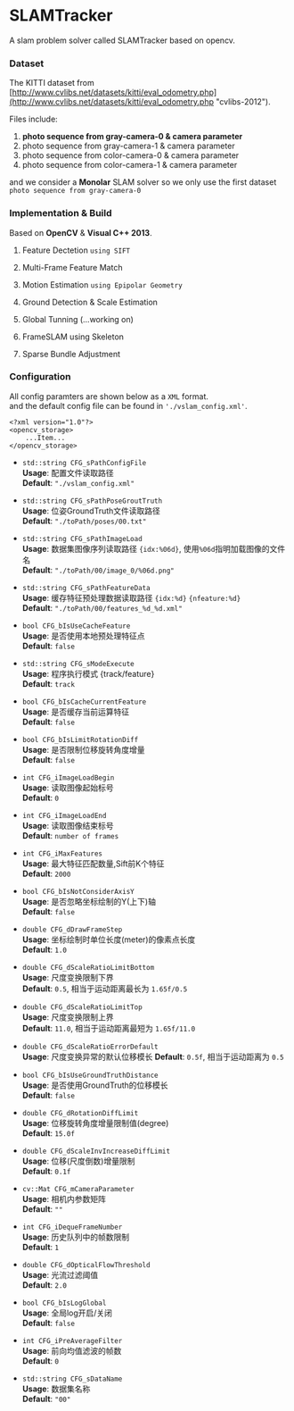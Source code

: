 # SLAMTracker
A slam problem solver called SLAMTracker based on opencv.

### Dataset

The KITTI dataset from [http://www.cvlibs.net/datasets/kitti/eval_odometry.php](http://www.cvlibs.net/datasets/kitti/eval_odometry.php "cvlibs-2012").

Files include:

1. **photo sequence from gray-camera-0 & camera parameter**
2. photo sequence from gray-camera-1 & camera parameter  
3. photo sequence from color-camera-0 & camera parameter  
4. photo sequence from color-camera-1 & camera parameter  

and we consider a **Monolar** SLAM solver so we only use the first dataset `photo sequence from gray-camera-0`

### Implementation & Build

Based on **OpenCV** & **Visual C++ 2013**.

1. Feature Dectetion `using SIFT`  

2. Multi-Frame Feature Match  

3. Motion Estimation `using Epipolar Geometry`

4. Ground Detection & Scale Estimation

5. Global Tunning (...working on)
 1. FrameSLAM using Skeleton
 2. Sparse Bundle Adjustment

### Configuration

All config paramters are shown below as a `XML` format.  
and the default config file can be found in `'./vslam_config.xml'`.

	<?xml version="1.0"?>
	<opencv_storage>
		...Item...
	</opencv_storage>

* `std::string CFG_sPathConfigFile`  
	**Usage**:	配置文件读取路径   
	**Default**:	`"./vslam_config.xml"`

* `std::string CFG_sPathPoseGroutTruth`  
	**Usage**:	位姿GroundTruth文件读取路径  
	**Default**:	`"./toPath/poses/00.txt"`

* `std::string CFG_sPathImageLoad`  
	**Usage**:	数据集图像序列读取路径 `{idx:%06d}`, 使用`%06d`指明加载图像的文件名  
	**Default**:	`"./toPath/00/image_0/%06d.png"`

* `std::string CFG_sPathFeatureData`  
	**Usage**:	缓存特征预处理数据读取路径 `{idx:%d}` `{nfeature:%d}`  
	**Default**:	`"./toPath/00/features_%d_%d.xml"`

* `bool CFG_bIsUseCacheFeature`  
	**Usage**:	是否使用本地预处理特征点    
	**Default**:	`false`

* `std::string CFG_sModeExecute`  
	**Usage**:	程序执行模式 {track/feature}  
	**Default**:	`track`

* `bool CFG_bIsCacheCurrentFeature`  
	**Usage**:	是否缓存当前运算特征  
	**Default**:	`false`

* `bool CFG_bIsLimitRotationDiff`  
	**Usage**:	是否限制位移旋转角度增量  
	**Default**:	`false`

* `int CFG_iImageLoadBegin`  
	**Usage**:	读取图像起始标号  
	**Default**:	`0`

* `int CFG_iImageLoadEnd`  
	**Usage**:	读取图像结束标号  
	**Default**:	`number of frames`

* `int CFG_iMaxFeatures`  
	**Usage**:	最大特征匹配数量,Sift前K个特征  
	**Default**:	`2000`

* `bool CFG_bIsNotConsiderAxisY`  
	**Usage**:	是否忽略坐标绘制的Y(上下)轴  
	**Default**:	`false`

* `double CFG_dDrawFrameStep`  
	**Usage**:	坐标绘制时单位长度(meter)的像素点长度  
	**Default**:	`1.0`

* `double CFG_dScaleRatioLimitBottom`  
	**Usage**:	尺度变换限制下界  
	**Default**:	`0.5`, 相当于运动距离最长为 `1.65f/0.5`

* `double CFG_dScaleRatioLimitTop`  
	**Usage**:	尺度变换限制上界  
	**Default**:	`11.0`, 相当于运动距离最短为 `1.65f/11.0`

* `double CFG_dScaleRatioErrorDefault`  
	**Usage**:	 尺度变换异常的默认位移模长 
	**Default**:	`0.5f`, 相当于运动距离为 `0.5`

* `bool CFG_bIsUseGroundTruthDistance`  
	**Usage**:	是否使用GroundTruth的位移模长  
	**Default**:	`false`

* `double CFG_dRotationDiffLimit`  
	**Usage**:	位移旋转角度增量限制值(degree)  
	**Default**:	`15.0f`

* `double CFG_dScaleInvIncreaseDiffLimit`  
	**Usage**:	位移(尺度倒数)增量限制  
	**Default**:	`0.1f`

* `cv::Mat CFG_mCameraParameter`  
	**Usage**:	相机内参数矩阵  
	**Default**:	`""`

* `int CFG_iDequeFrameNumber`  
	**Usage**:  历史队列中的帧数限制	  
	**Default**:	`1`

* `double CFG_dOpticalFlowThreshold`  
	**Usage**:	光流过滤阈值  
	**Default**:	`2.0`

* `bool CFG_bIsLogGlobal`  
	**Usage**:	全局log开启/关闭  
	**Default**:	`false`

* `int CFG_iPreAverageFilter`  
	**Usage**:	前向均值滤波的帧数  
	**Default**:	`0`

* `std::string CFG_sDataName`  
	**Usage**:	数据集名称  
	**Default**:	`"00"`

